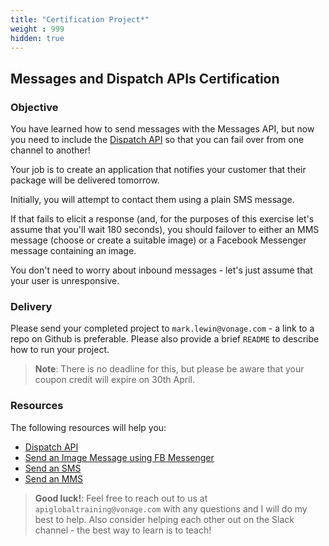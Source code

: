 ```yaml
---
title: "Certification Project*"
weight : 999
hidden: true
---
```


## Messages and Dispatch APIs Certification

### Objective

You have learned how to send messages with the Messages API, but now you need to include the [Dispatch API](https://developer.nexmo.com/dispatch/overview) so that you can fail over from one channel to another!

Your job is to create an application that notifies your customer that their package will be delivered tomorrow.

Initially, you will attempt to contact them using a plain SMS message.

If that fails to elicit a response (and, for the purposes of this exercise let's assume that you'll wait 180 seconds), you should failover to either an MMS message (choose or create a suitable image) or a Facebook Messenger message containing an image.

You don't need to worry about inbound messages - let's just assume that your user is unresponsive.

### Delivery

Please send your completed project to `mark.lewin@vonage.com` - a link to a repo on Github is preferable. Please also provide a brief `README` to describe how to run your project.

> **Note**: There is no deadline for this, but please be aware that your coupon credit will expire on 30th April.

### Resources

The following resources will help you:

* [Dispatch API](https://developer.nexmo.com/dispatch/overview)
* [Send an Image Message using FB Messenger](https://developer.nexmo.com/messages/code-snippets/messenger/send-image)
* [Send an SMS](https://developer.nexmo.com/messages/code-snippets/sms/send-sms)
* [Send an MMS](https://developer.nexmo.com/messages/code-snippets/mms/send-mms)


> **Good luck!**: Feel free to reach out to us at `apiglobaltraining@vonage.com` with any questions and I will do my best to help. Also consider helping each other out on the Slack channel - the best way to learn is to teach!
